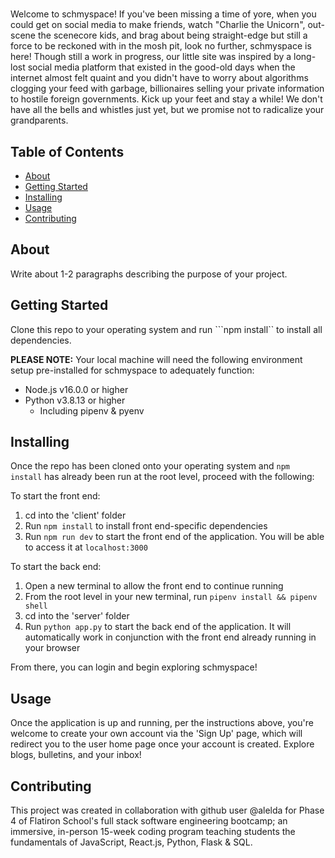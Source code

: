 # 
Welcome to schmyspace!
If you've been missing a time of yore, when you could get on social media to make friends, watch "Charlie the Unicorn", out-scene the scenecore kids, and brag about being straight-edge but still a force to be reckoned with in the mosh pit, look no further, schmyspace is here! Though still a work in progress, our little site was inspired by a long-lost social media platform that existed in the good-old days when the internet almost felt quaint and you didn't have to worry about algorithms clogging your feed with garbage, billionaires selling your private information to hostile foreign governments. Kick up your feet and stay a while! We don't have all the bells and whistles just yet, but we promise not to radicalize your grandparents.

## Table of Contents

- [About](#about)
- [Getting Started](#getting_started)
- [Installing](#installing)
- [Usage](#usage)
- [Contributing](#contributing)

## About
Write about 1-2 paragraphs describing the purpose of your project.

## Getting Started
Clone this repo to your operating system and run ```npm install`` to install all dependencies.

**PLEASE NOTE:** Your local machine will need the following environment setup pre-installed for schmyspace to adequately function:
 - Node.js v16.0.0 or higher
 - Python v3.8.13 or higher
    - Including pipenv & pyenv

## Installing
Once the repo has been cloned onto your operating system and ```npm install``` has already been run at the root level, proceed with the following:

To start the front end:
1. cd into the 'client' folder
2. Run ```npm install``` to install front end-specific dependencies
3. Run ```npm run dev``` to start the front end of the application. You will be able to access it at ```localhost:3000```

To start the back end:
1. Open a new terminal to allow the front end to continue running
2. From the root level in your new terminal, run ```pipenv install && pipenv shell```
3. cd into the 'server' folder
4. Run ```python app.py``` to start the back end of the application. It will automatically work in conjunction with the front end already running in your browser

From there, you can login and begin exploring schmyspace!


## Usage
Once the application is up and running, per the instructions above, you're welcome to create your own account via the 'Sign Up' page, which will redirect you to the user home page once your account is created. Explore blogs, bulletins, and your inbox!

## Contributing
This project was created in collaboration with github user @alelda for Phase 4 of Flatiron School's full stack software engineering bootcamp; an immersive, in-person 15-week coding program teaching students the fundamentals of JavaScript, React.js, Python, Flask & SQL.